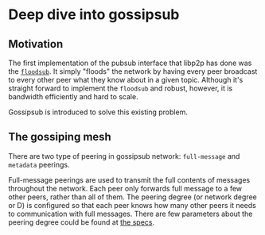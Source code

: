 # Deep dive into gossipsub

## Motivation
The first implementation of the pubsub interface that libp2p has done was the [`floodsub`](https://github.com/libp2p/js-libp2p-floodsub). It simply "floods" the network by having every peer broadcast to every other peer what they know about in a given topic. Although it's straight forward to implement the `floodsub` and robust, however, it is bandwidth efficiently and hard to scale.

Gossipsub is introduced to solve this existing problem.

## The gossiping mesh 
There are two type of peering in gossipsub network: `full-message` and `metadata` peerings.

Full-message peerings are used to transmit the full contents of messages throughout the network. Each peer only forwards full message to a few other peers, rather than all of them. The peering degree (or network degree or D) is configured so that each peer knows how many other peers it needs to communication with full messages. There are few parameters about the peering degree could be found at [the specs](https://github.com/libp2p/specs/blob/master/pubsub/gossipsub/gossipsub-v1.0.md#parameters).
